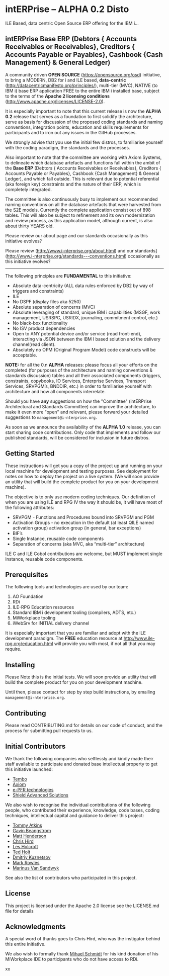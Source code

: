 # intERPrise – ALPHA 0.2 Disto
ILE Based, data centric Open Source ERP offering for the IBM i... 

## intERPrise Base ERP (Debtors { Accounts Receivables or Receivables}, Creditors { Accounts Payable or Payables}, Cashbook {Cash Management} & General Ledger)

A community driven **OPEN SOURCE** (https://opensource.org/osd) initiative, to bring a MODERN, DB2 for i and ILE based, **data-centric** (http://datacentricmanifesto.org/principles/), multi-tier (MVC), NATIVE (to IBM i) base ERP application FREE to the entire IBM i installed base, subject to the terms of the **Apache 2 licensing conditions** (http://www.apache.org/licenses/LICENSE-2.0).

It is especially important to note that this current release is now the **ALPHA 0.2** release that serves as a foundation to first solidify the architecture, serve as basis for discussion of the proposed coding standards and naming conventions, integration points, education and skills requirements for participants and to iron out any issues in the GitHub processes. 

We strongly advise that you use the initial few distros, to familiarise yourself with the coding paradigm, the standards and the processes.

Also important to note that the committee are working with Axiom Systems, to delineate which database artefacts and functions fall within the ambit of the **Base ERP** (Debtors { Accounts Receivables or Receivables}, Creditors { Accounts Payable or Payables}, Cashbook {Cash Management} & General Ledger), and which fall outside. This is relevant due to potential referential (aka foreign key) constraints and the nature of their ERP, which is completely integrated.

The committee is also continuously busy to implement our recommended naming conventions on all the database artefacts that were harvested from the S2E models. Currently the complete application consist out of 898 tables. This will also be subject to refinement and its own modernization and review process, as this application model, although current, is also about thirty YEARS old.

Please review our about page and our standards occasionally as this initiative evolves?


Please review (http://www.i-nterprise.org/about.html) and our standards](http://www.i-nterprise.org/standards---conventions.html) occasionally as this initiative evolves?

---

The following principles are **FUNDAMENTAL** to this initiative:
 
* Absolute data-centricity (ALL data rules enforced by DB2 by way of triggers and constraints)
* ILE
* No DSPF (display files aka 5250)
* Absolute separation of concerns (MVC)
* Absolute leveraging of standard, unique IBM i capabilities (MSGF, work management, USRSPC, USRIDX, journaling, commitment control, etc.)
* No black-box functionality
* No ISV product dependencies
* Open to ANY potential device and/or service (read front-end), interacting via JSON between the IBM I based solution and the delivery channel(read client).
* Absolutely no OPM (Original Program Model) code constructs will be acceptable.

**NOTE:** for all the 0.n **ALPHA** releases: please focus all your efforts on the completed (for purposes of the architecture and naming conventions & standards discussion) tables and all their associated components (triggers, constraints, copybooks, IO Services, Enterprise Services, Transport Services, SRVPGM’s, BNDDIR, etc.) in order to familiarise yourself with architecture and how all components interrelate. 

Should you have **any** suggestions on how the "Committee" (intERPrise Architectural and Standards Committee) can improve the architecture, to make it even more "open" and relevant, please forward your detailed suggestions to `management@i-nterprise.org`.

As soon as we announce the availability of the **ALPHA 1.0** release, you can start sharing code contributions. Only code that implements and follow our published standards, will be considered for inclusion in future distros.

## Getting Started

These instructions will get you a copy of the project up and running on your local machine for development and testing purposes. See deployment for notes on how to deploy the project on a live system. (We will soon provide an utility that will build the complete product for you on your development machine).

The objective is to only use modern coding techniques. Our definition of when you are using ILE and RPG IV the way it should be, it will have most of the following attributes:
*	SRVPGM - Functions and Procedures bound into SRVPGM and PGM
*	Activation Groups - no execution in the default (at least QILE named activation group) activation group (in general, bar exceptions)
*	BIF’s
*	Single Instance, reusable code components
*	Separation of concerns (aka MVC, aka “multi-tier” architecture)

ILE C and ILE Cobol contributions are welcome, but MUST implement single Instance, reusable code components.

## Prerequisites

The following tools and technologies are used by our team:

1.	AO Foundation
2.	RDi
3.	ILE-RPG Education resources
4.	Standard IBM i development tooling (compilers, ADTS, etc.)
5.	MiWorkplace tooling
6.	iWebSrv for INITIAL delivery channel

It is especially important that you are familiar and adopt with the ILE development paradigm. The **FREE** education resource at http://www.ile-rpg.org/education.html will provide you with most, if not all that you may require.

## Installing

Please Note this is the initial tests. We will soon provide an utility that will build the complete product for you on your development machine.

Until then, please contact for step by step build instructions, by emailing `management@i-nterprise.org`.

## Contributing

Please read CONTRIBUTING.md for details on our code of conduct, and the process for submitting pull requests to us.

## Initial Contributors

We thank the following companies who selflessly and kindly made their staff available to participate and donated base intellectual property to get this initiative launched:

* [Tembo](http://www.adsero-optima.com)
* [Axiom](http://www.axiom.co.za)
* [e-PFR technologies](http://www.iwebsrv.com)
* [Shield Advanced Solutions](https://shieldadvanced.com)

We also wish to recognise the individual contributions of the following people, who contributed their experience, knowledge, code bases, coding techniques, intellectual capital and guidance to deliver this project:

* [Tommy Atkins](https://www.linkedin.com/in/tommyatkins)
* [Gavin Beangstrom](https://www.linkedin.com/in/gavin-beangstrom-4344a74)
* [Matt Henderson](https://www.linkedin.com/in/matthewphenderson)
* [Chris Hird](https://www.linkedin.com/in/chrishird)
* [Les Holcroft](https://www.linkedin.com/in/lesholcroft)
* [Ted Holt](https://www.linkedin.com/in/ted-holt-14a483)
* [Dmitriy Kuznetsov](https://www.linkedin.com/in/dkuznetsov)
* [Mark Rowles](https://www.linkedin.com/in/mark-rowles-66489916)
* [Marinus Van Sandwyk](https://www.linkedin.com/in/mbogo)

See also the list of contributors who participated in this project.

## License

This project is licensed under the Apache 2.0 license see the LICENSE.md file for details

## Acknowledgments

A special word of thanks goes to Chris Hird, who was the instigator behind this entire initiative.

We also wish to formally thank [Mihael Schmidt](https://www.linkedin.com/in/mihael-schmidt-09aa73106/) for his kind donation of his MiWorkplace IDE to participants who do not have access to RDi.

xx
